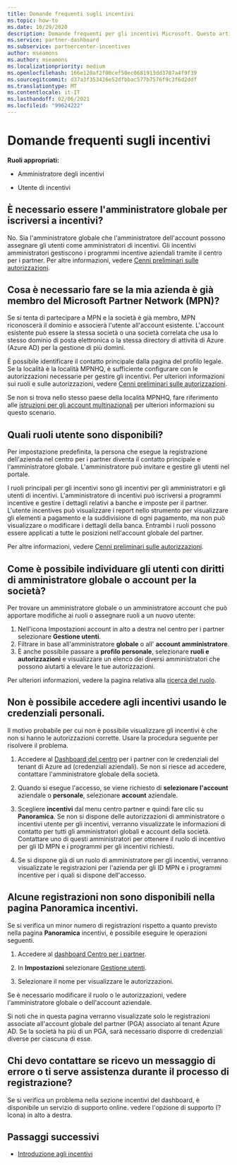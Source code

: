 ```yaml
---
title: Domande frequenti sugli incentivi
ms.topic: how-to
ms.date: 10/29/2020
description: Domande frequenti per gli incentivi Microsoft. Questo articolo include domande sui ruoli utente, su come eseguire la registrazione o sulle operazioni da eseguire per i messaggi di errore.
ms.service: partner-dashboard
ms.subservice: partnercenter-incentives
author: mseamons
ms.author: mseamons
ms.localizationpriority: medium
ms.openlocfilehash: 166e120af2f00cef50ec0681913dd3787a4f9f39
ms.sourcegitcommit: d37a3f353426e52dfbbac577b7576f9c3f6d2ddf
ms.translationtype: MT
ms.contentlocale: it-IT
ms.lasthandoff: 02/06/2021
ms.locfileid: "99624222"
---
```

# <a name="frequently-asked-questions-on-incentives"></a>Domande frequenti sugli incentivi

**Ruoli appropriati:**

- Amministratore degli incentivi

- Utente di incentivi

## <a name="do-i-need-to-be-the-global-admin-to-enroll-in-incentives"></a>È necessario essere l'amministratore globale per iscriversi a incentivi?

No. Sia l'amministratore globale che l'amministratore dell'account possono assegnare gli utenti come amministratori di incentivi. Gli incentivi amministratori gestiscono i programmi incentive aziendali tramite il centro per i partner. Per altre informazioni, vedere [Cenni preliminari sulle autorizzazioni](permissions-overview.md).

## <a name="what-do-i-need-to-do-if-i-find-my-company-is-already-a-member-of-the-microsoft-partner-network-mpn"></a>Cosa è necessario fare se la mia azienda è già membro del Microsoft Partner Network (MPN)?

Se si tenta di partecipare a MPN e la società è già membro, MPN riconoscerà il dominio e associerà l'utente all'account esistente. L'account esistente può essere la stessa società o una società correlata che usa lo stesso dominio di posta elettronica o la stessa directory di attività di Azure (Azure AD) per la gestione di più domini.

È possibile identificare il contatto principale dalla pagina del profilo legale. Se la località è la località MPNHQ, è sufficiente configurare con le autorizzazioni necessarie per gestire gli incentivi. Per ulteriori informazioni sui ruoli e sulle autorizzazioni, vedere [Cenni preliminari sulle autorizzazioni](permissions-overview.md).

Se non si trova nello stesso paese della località MPNHQ, fare riferimento alle [istruzioni per gli account multinazionali](https://support.microsoft.com/help/4515619/special-considerations-for-multi-national-partners-joining-the-microso) per ulteriori informazioni su questo scenario.

## <a name="what-user-roles-are-available"></a>Quali ruoli utente sono disponibili?

Per impostazione predefinita, la persona che esegue la registrazione dell'azienda nel centro per i partner diventa il contatto principale e l'amministratore globale. L'amministratore può invitare e gestire gli utenti nel portale.

I ruoli principali per gli incentivi sono gli incentivi per gli amministratori e gli utenti di incentivi. L'amministratore di incentivi può iscriversi a programmi incentive e gestire i dettagli relativi a banche e imposte per il partner. L'utente incentives può visualizzare i report nello strumento per visualizzare gli elementi a pagamento e la suddivisione di ogni pagamento, ma non può visualizzare o modificare i dettagli della banca. Entrambi i ruoli possono essere applicati a tutte le posizioni nell'account globale del partner.

Per altre informazioni, vedere [Cenni preliminari sulle autorizzazioni](permissions-overview.md).

## <a name="how-can-i-find-out-who-has-global-or-account-admin-rights-for-my-company"></a>Come è possibile individuare gli utenti con diritti di amministratore globale o account per la società?

Per trovare un amministratore globale o un amministratore account che può apportare modifiche ai ruoli o assegnare ruoli a un nuovo utente:

1. Nell'icona Impostazioni account in alto a destra nel centro per i partner selezionare **Gestione utenti**.
2. Filtrare in base all'amministratore **globale** o all' **account amministratore**.
3. È anche possibile passare a **profilo personale**, selezionare **ruoli e autorizzazioni** e visualizzare un elenco dei diversi amministratori che possono aiutarti a elevare le tue autorizzazioni.
 
Per ulteriori informazioni, vedere la pagina relativa alla [ricerca del ruolo](find-your-role.md).  

## <a name="i-cant-access-incentives-using-my-credentials"></a>Non è possibile accedere agli incentivi usando le credenziali personali.

Il motivo probabile per cui non è possibile visualizzare gli incentivi è che non si hanno le autorizzazioni corrette. Usare la procedura seguente per risolvere il problema.

1. Accedere al [Dashboard del centro](https://partner.microsoft.com/dashboard/) per i partner con le credenziali del tenant di Azure ad (credenziali aziendali). Se non si riesce ad accedere, contattare l'amministratore globale della società.

2. Quando si esegue l'accesso, se viene richiesto di **selezionare l'account** aziendale o **personale**, selezionare **account** aziendale.

3. Scegliere **incentivi** dal menu centro partner e quindi fare clic su **Panoramica**. Se non si dispone delle autorizzazioni di amministratore o incentivi utente per gli incentivi, verranno visualizzate le informazioni di contatto per tutti gli amministratori globali e account della società. Contattare uno di questi amministratori per ottenere il ruolo di incentivo per gli ID MPN e i programmi per gli incentivi richiesti.

4. Se si dispone già di un ruolo di amministratore per gli incentivi, verranno visualizzate le registrazioni per l'azienda per gli ID MPN e i programmi incentive per i quali si dispone dell'accesso.

## <a name="some-enrollments-are-missing-from-the-incentives-overview-page"></a>Alcune registrazioni non sono disponibili nella pagina Panoramica incentivi.

Se si verifica un minor numero di registrazioni rispetto a quanto previsto nella pagina **Panoramica** incentivi, è possibile eseguire le operazioni seguenti.

1. Accedere al [dashboard Centro per i partner](https://partner.microsoft.com/dashboard/).

2. In **Impostazioni** selezionare [Gestione utenti](https://partner.microsoft.com/pcv/users).

3. Selezionare il nome per visualizzare le autorizzazioni.

Se è necessario modificare il ruolo o le autorizzazioni, vedere l'amministratore globale o dell'account aziendale.

Si noti che in questa pagina verranno visualizzate solo le registrazioni associate all'account globale del partner (PGA) associato al tenant Azure AD. Se la società ha più di un PGA, sarà necessario disporre di credenziali diverse per ciascuna di esse.

## <a name="who-should-i-contact-if-i-get-an-error-message-or-need-help-during-the-enrollment-process"></a>Chi devo contattare se ricevo un messaggio di errore o ti serve assistenza durante il processo di registrazione?

Se si verifica un problema nella sezione incentivi del dashboard, è disponibile un servizio di supporto online. vedere l'opzione di supporto (? Icona) in alto a destra.

## <a name="next-steps"></a>Passaggi successivi

- [Introduzione agli incentivi](incentives-get-started-intro.md)
